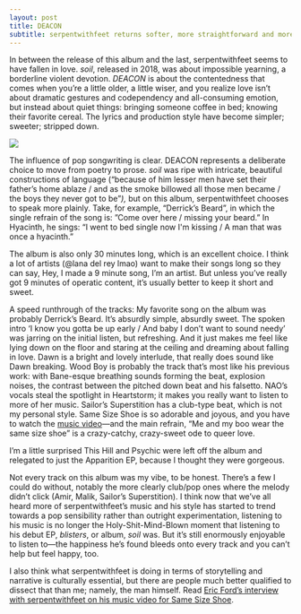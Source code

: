 ```yaml
---
layout: post
title: DEACON
subtitle: serpentwithfeet returns softer, more straightforward and more tender on his sophomore album. 
---
```


In between the release of this album and the last, serpentwithfeet seems to have fallen in love. *soil*, released in 2018, was about impossible yearning, a borderline violent devotion. *DEACON* is about the contentedness that comes when you’re a little older, a little wiser, and you realize love isn’t about dramatic gestures and codependency and all-consuming emotion, but instead about quiet things: bringing someone coffee in bed; knowing their favorite cereal. The lyrics and production style have become simpler; sweeter; stripped down. 

![](https://static.stereogum.com/uploads/2021/03/serpentwithfeet-deacon-1615908322.jpeg)

The influence of pop songwriting is clear. DEACON represents a deliberate choice to move from poetry to prose. *soil* was ripe with intricate, beautiful constructions of language (“because of him lesser men have set their father’s home ablaze / and as the smoke billowed all those men became / the boys they never got to be”*),*  but on this album, serpentwithfeet chooses to speak more plainly. Take, for example, “Derrick’s Beard”, in which the single refrain of the song is: ”Come over here / missing your beard.” In Hyacinth, he sings: “I went to bed single now I'm kissing / A man that was once a hyacinth.” 
 
The album is also only 30 minutes long, which is an excellent choice. I think a lot of artists (@lana del rey lmao) want to make their songs long so they can say, Hey, I made a 9 minute song, I’m an artist. But unless you’ve really got 9 minutes of operatic content, it’s usually better to keep it short and sweet. 
 
A speed runthrough of the tracks: My favorite song on the album was probably Derrick’s Beard. It’s absurdly simple, absurdly sweet. The spoken intro ‘I know you gotta be up early / And baby I don’t want to sound needy’ was jarring on the initial listen, but refreshing. And it just makes me feel like lying down on the floor and staring at the ceiling and dreaming about falling in love. Dawn is a bright and lovely interlude, that really does sound like Dawn breaking. Wood Boy is probably the track that’s most like his previous work: with Bane-esque breathing sounds forming the beat, explosion noises, the contrast between the pitched down beat and his falsetto. NAO’s vocals steal the spotlight in Heartstorm; it makes you really want to listen to more of her music. Sailor’s Superstition has a club-type beat, which is not my personal style. Same Size Shoe is so adorable and joyous, and you have to watch the [music video](https://www.youtube.com/watch?v=a3Z0iESwUcY)—and the main refrain, “Me and my boo wear the same size shoe” is a crazy-catchy, crazy-sweet ode to queer love. 


I’m a little surprised This Hill and Psychic were left off the album and relegated to just the Apparition EP, because I thought they were gorgeous. 

Not every track on this album was my vibe, to be honest. There’s a few I could do without, notably the more clearly club/pop ones where the melody didn’t click (Amir, Malik, Sailor’s Superstition). I think now that we’ve all heard more of serpentwithfeet’s music and his style has started to trend towards a pop sensibility rather than outright experimentation, listening to his music is no longer the Holy-Shit-Mind-Blown moment that listening to his debut EP, *blisters*, or album, *soil* was. But it’s still enormously enjoyable to listen to—the happiness he’s found bleeds onto every track and you can’t help but feel happy, too. 

I also think what serpentwithfeet is doing in terms of storytelling and narrative is culturally essential, but there are people much better qualified to dissect that than me; namely, the man himself. Read [Eric Ford’s interview with serpentwithfeet on his music video for Same Size Shoe](https://www.okayplayer.com/music/serpentwithfeets-same-size-shoe-deacon-interview.html). 

